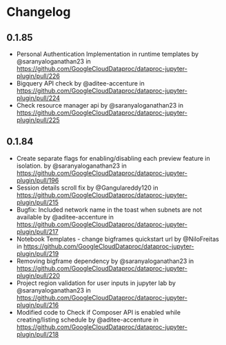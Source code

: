 # Changelog

<!-- <START NEW CHANGELOG ENTRY> -->
## 0.1.85
* Personal Authentication Implementation in runtime templates by @saranyaloganathan23 in https://github.com/GoogleCloudDataproc/dataproc-jupyter-plugin/pull/226
* Bigquery API check by @aditee-accenture in https://github.com/GoogleCloudDataproc/dataproc-jupyter-plugin/pull/224
* Check resource manager api by @saranyaloganathan23 in https://github.com/GoogleCloudDataproc/dataproc-jupyter-plugin/pull/225
<!-- <END NEW CHANGELOG ENTRY> -->

<!-- <START NEW CHANGELOG ENTRY> -->
## 0.1.84
* Create separate flags for enabling/disabling each preview feature in isolation. by @saranyaloganathan23 in https://github.com/GoogleCloudDataproc/dataproc-jupyter-plugin/pull/196
* Session details scroll fix by @Gangulareddy120 in https://github.com/GoogleCloudDataproc/dataproc-jupyter-plugin/pull/215
* Bugfix: Included network name in the toast when subnets are not available by @aditee-accenture in https://github.com/GoogleCloudDataproc/dataproc-jupyter-plugin/pull/217
* Notebook Templates - change bigframes quickstart url by @NiloFreitas in https://github.com/GoogleCloudDataproc/dataproc-jupyter-plugin/pull/219
* Removing bigframe dependency by @saranyaloganathan23 in https://github.com/GoogleCloudDataproc/dataproc-jupyter-plugin/pull/220
* Project region validation for user inputs in jupyter lab by @saranyaloganathan23 in https://github.com/GoogleCloudDataproc/dataproc-jupyter-plugin/pull/216
* Modified code to Check if Composer API  is enabled while creating/listing schedule by @aditee-accenture in https://github.com/GoogleCloudDataproc/dataproc-jupyter-plugin/pull/218
<!-- <END NEW CHANGELOG ENTRY> -->
